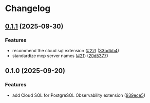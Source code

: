 # Changelog

## [0.1.1](https://github.com/gemini-cli-extensions/cloud-sql-postgresql-observability/compare/0.1.0...0.1.1) (2025-09-30)


### Features

* recommend the cloud sql extension ([#22](https://github.com/gemini-cli-extensions/cloud-sql-postgresql-observability/issues/22)) ([33bdbb4](https://github.com/gemini-cli-extensions/cloud-sql-postgresql-observability/commit/33bdbb4d8404eb28e7d69c7436335b16b261b8ec))
* standardize mcp server names ([#21](https://github.com/gemini-cli-extensions/cloud-sql-postgresql-observability/issues/21)) ([20d5377](https://github.com/gemini-cli-extensions/cloud-sql-postgresql-observability/commit/20d537730e1abcee0d5461e6cd19103b9a585ae1))

## 0.1.0 (2025-09-20)


### Features

* add Cloud SQL for PostgreSQL Observability extension ([939ece5](https://github.com/gemini-cli-extensions/cloud-sql-postgresql-observability/commit/939ece580c21dfa1fde8d665a49868c39bcbacd6))
